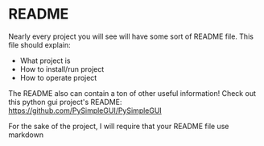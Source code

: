 # README

Nearly every project you will see will have some sort of README file.
This file should explain:

- What project is
- How to install/run project
- How to operate project

The README also can contain a ton of other useful information!
Check out this python gui project's README:
https://github.com/PySimpleGUI/PySimpleGUI

For the sake of the project, I will require that your README file use markdown
